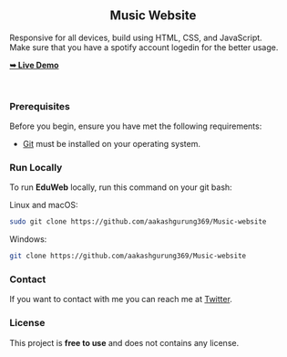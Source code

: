 <br>
  <h2 align="center">Music Website</h2>

  Responsive for all devices, build using HTML, CSS, and JavaScript. </br>
  Make sure that you have a spotify account logedin for the better usage.

  <a href="https://aakashgurung369.github.io/Music-website/"><strong>➥ Live Demo</strong></a>

</div>

<br />

### Prerequisites

Before you begin, ensure you have met the following requirements:

* [Git](https://git-scm.com/downloads "Download Git") must be installed on your operating system.

### Run Locally

To run **EduWeb** locally, run this command on your git bash:

Linux and macOS:

```bash
sudo git clone https://github.com/aakashgurung369/Music-website
```

Windows:

```bash
git clone https://github.com/aakashgurung369/Music-website
```

### Contact

If you want to contact with me you can reach me at [Twitter](https://twitter.com/Abraham_Guru143).

### License

This project is **free to use** and does not contains any license.
